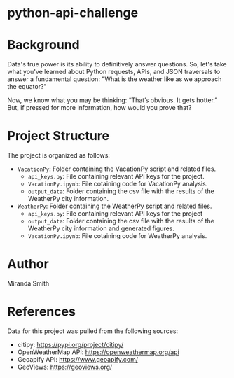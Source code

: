 # python-api-challenge

# Background
Data's true power is its ability to definitively answer questions. So, let's take what you've learned about Python requests, APIs, and JSON traversals to answer a fundamental question: "What is the weather like as we approach the equator?"

Now, we know what you may be thinking: “That’s obvious. It gets hotter.” But, if pressed for more information, how would you prove that?

# Project Structure

The project is organized as follows:

- `VacationPy`: Folder containing the VacationPy script and related files.
    - `api_keys.py`: File containing relevant API keys for the project.
    - `VacationPy.ipynb`: File cotaining code for VacationPy analysis.
    - `output_data`: Folder containing the csv file with the results of the WeatherPy city information.
- `WeatherPy`: Folder containing the WeatherPy script and related files.
  - `api_keys.py`: File containing relevant API keys for the project
  - `output_data`: Folder containing the csv file with the results of the WeatherPy city information and generated figures.
  - `VacationPy.ipynb`: File cotaining code for WeatherPy analysis.

# Author
Miranda Smith

# References
Data for this project was pulled from the following sources: 

- citipy: https://pypi.org/project/citipy/
- OpenWeatherMap API: https://openweathermap.org/api
- Geoapify API: https://www.geoapify.com/
- GeoViews: https://geoviews.org/
